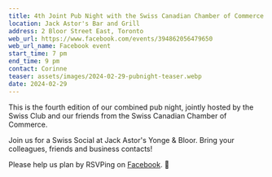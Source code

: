 ```yaml
---
title: 4th Joint Pub Night with the Swiss Canadian Chamber of Commerce
location: Jack Astor's Bar and Grill
address: 2 Bloor Street East, Toronto
web_url: https://www.facebook.com/events/394862056479650
web_url_name: Facebook event
start_time: 7 pm
end_time: 9 pm
contact: Corinne
teaser: assets/images/2024-02-29-pubnight-teaser.webp
date: 2024-02-29
---
```


This is the fourth edition of our combined pub night, jointly hosted by the
Swiss Club and our friends from the Swiss Canadian Chamber of Commerce.

Join us for a Swiss Social at Jack Astor's Yonge & Bloor. Bring your colleagues,
friends and business contacts!

Please help us plan by RSVPing on [Facebook]. :slightly_smiling_face:

[facebook]: <{{ page.web_url }}>
